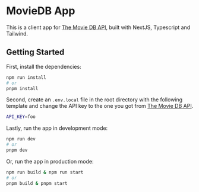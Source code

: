 # MovieDB App

This is a client app for [The Movie DB API](https://developer.themoviedb.org), built with NextJS, Typescript and Tailwind.

## Getting Started

First, install the dependencies:

```bash
npm run install
# or
pnpm install
```

Second, create an `.env.local` file in the root directory with the following template and change the API key to the one you got from [The Movie DB API](https://developer.themoviedb.org).

```bash
API_KEY=foo
```

Lastly, run the app in development mode:

```bash
npm run dev
# or
pnpm dev
```

Or, run the app in production mode:

```bash
npm run build & npm run start
# or
pnpm build & pnpm start
```
